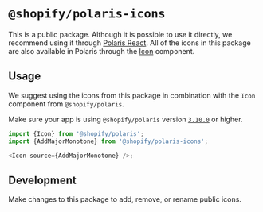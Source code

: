 # `@shopify/polaris-icons`

This is a public package. Although it is possible to use it directly, we recommend using it through [Polaris React](https://github.com/Shopify/polaris-react). All of the icons in this package are also available in Polaris through the [Icon](https://polaris.shopify.com/components/images-and-icons/icon) component.

## Usage

We suggest using the icons from this package in combination with the `Icon` component from `@shopify/polaris`.

Make sure your app is using `@shopify/polaris` version [`3.10.0`](https://github.com/Shopify/polaris-react/releases/tag/v3.10.0) or higher.

```js
import {Icon} from '@shopify/polaris';
import {AddMajorMonotone} from '@shopify/polaris-icons';

<Icon source={AddMajorMonotone} />;
```

## Development

Make changes to this package to add, remove, or rename public icons.
